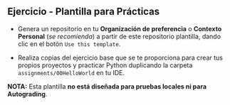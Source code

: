## Ejercicio - Plantilla para Prácticas

- Genera un repositorio en tu **Organización de preferencia** o **Contexto Personal** (*se recomienda*) a partir de este repositorio plantilla, dando clic en el botón ```Use this template```.

- Realiza copias del ejercicio base que se te proporciona para crear tus propios proyectos y practicar Python duplicando la carpeta ```assignments/00HelloWorld``` en tu IDE.

**NOTA:** Esta plantilla **no está diseñada para pruebas locales ni para Autograding**.
